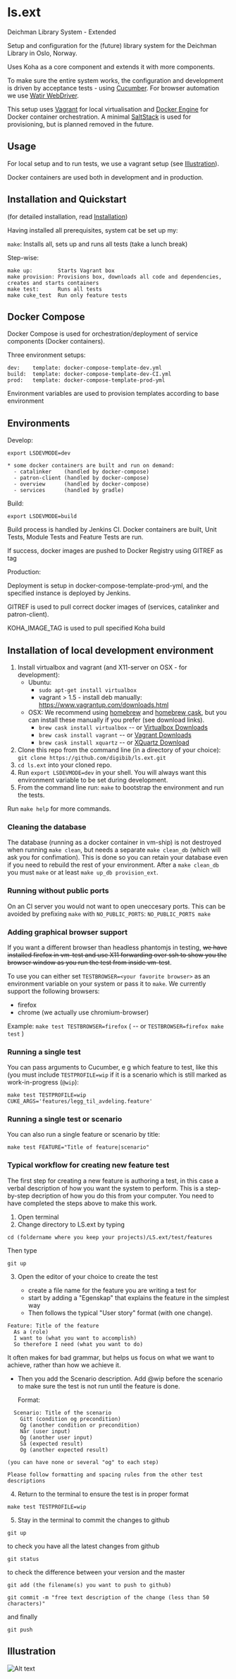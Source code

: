 ls.ext
======

Deichman Library System - Extended

Setup and configuration for the (future) library system for the Deichman
Library in Oslo, Norway.

Uses Koha as a core component and extends it with more components.

To make sure the entire system works, the configuration and development is
driven by acceptance tests - using [Cucumber](http://cukes.info/). For
browser automation we use [Watir WebDriver](http://watirwebdriver.com).

This setup uses [Vagrant](http://www.vagrantup.com/) for local virtualisation
and [Docker Engine](https://www.docker.com/docker-engine) for Docker container orchestration.
A minimal [SaltStack](http://docs.saltstack.com/) is used for provisioning, but is planned removed in the future.

## Usage

For local setup and to run tests, we use a vagrant setup (see [Illustration](#illustration)).

Docker containers are used both in development and in production.

## Installation and Quickstart

(for detailed installation, read [Installation](#Installation))

Having installed all prerequisites, system cat be set up my:

`make`:     Installs all, sets up and runs all tests (take a lunch break)

Step-wise:

```
make up:        Starts Vagrant box
make provision: Provisions box, downloads all code and dependencies, creates and starts containers
make test:      Runs all tests
make cuke_test  Run only feature tests
```

## Docker Compose

Docker Compose is used for orchestration/deployment of service components (Docker containers).

Three environment setups:
```
dev:    template: docker-compose-template-dev.yml
build:  template: docker-compose-template-dev-CI.yml
prod:   template: docker-compose-template-prod-yml
```

Environment variables are used to provision templates according to base environment

## Environments

Develop:
```
export LSDEVMODE=dev

* some docker containers are built and run on demand:
  - catalinker    (handled by docker-compose)
  - patron-client (handled by docker-compose)
  - overview      (handled by docker-compose)
  - services      (handled by gradle)
```

Build:

`export LSDEVMODE=build`

Build process is handled by Jenkins CI.
Docker containers are built, Unit Tests, Module Tests and Feature Tests are run.

If success, docker images are pushed to Docker Registry using GITREF as tag

Production:

Deployment is setup in docker-compose-template-prod-yml, and the specified instance is deployed by Jenkins.

GITREF is used to pull correct docker images of (services, catalinker and patron-client).

KOHA_IMAGE_TAG is used to pull specified Koha build

## Installation of local development environment

1. Install virtualbox and vagrant (and X11-server on OSX - for development):
    - Ubuntu:
        * `sudo apt-get install virtualbox`
        * vagrant > 1.5 - install deb manually: https://www.vagrantup.com/downloads.html
    - OSX: We recommend using [homebrew](http://brew.sh/) and [homebrew cask](http://caskroom.io/), but you can install these manually if you prefer (see download links).
        * `brew cask install virtualbox` -- or [Virtualbox Downloads](https://www.virtualbox.org/wiki/Downloads)
        * `brew cask install vagrant` -- or [Vagrant Downloads](https://www.vagrantup.com/downloads)
        * `brew cask install xquartz` -- or [XQuartz Download](http://xquartz.macosforge.org/landing/)
2. Clone this repo from the command line (in a directory of your choice):
   ```git clone https://github.com/digibib/ls.ext.git```
3. `cd ls.ext` into your cloned repo.
4. Run `export LSDEVMODE=dev` in your shell. You will always want this environment variable to be set during development.
5. From the command line run: `make` to bootstrap the environment and run the tests.

Run `make help` for more commands.

### Cleaning the database

The database (running as a docker container in vm-ship) is not destroyed when running `make clean`, but needs a separate `make clean_db` (which will ask you for confimation). This is done so you can retain your database even if you need to rebuild the rest of your environment. After a `make clean_db` you must `make` or at least `make up_db provision_ext`.

### Running without public ports

On an CI server you would not want to open uneccesary ports. This can be avoided by prefixing `make` with `NO_PUBLIC_PORTS`:
   `NO_PUBLIC_PORTS make`

### Adding graphical browser support

If you want a different browser than headless phantomjs in testing, ~~we have installed firefox in vm-test and use X11
forwarding over ssh to show you the browser window as you run the test from inside vm-test~~.

To use you can either set `TESTBROWSER=<your favorite browser>` as an environment variable on your system or pass it to `make`. We currently support the following browsers:
- firefox
- chrome (we actually use chromium-browser)

Example:
`make test TESTBROWSER=firefox`  (  -- or  `TESTBROWSER=firefox make test` )

### Running a single test

You can pass arguments to Cucumber, e g which feature to test, like this (you must include `TESTPROFILE=wip` if it is a scenario which is still marked as work-in-progress (`@wip`):

```
make test TESTPROFILE=wip CUKE_ARGS='features/legg_til_avdeling.feature'
```

### Running a single test or scenario

You can also run a single feature or scenario by title:

```
make test FEATURE="Title of feature|scenario"
```

### Typical workflow for creating new feature test

The first step for creating a new feature is authoring a test, in this case a verbal description of how you want the system to perform. This is a step-by-step decription of how you do this from your computer. You need to have completed the steps above to make this work.

1. Open terminal
2. Change directory to LS.ext by typing

```
cd (foldername where you keep your projects)/LS.ext/test/features
```
Then type

```
git up
```

3. Open the editor of your choice to create the test

   - create a file name for the feature you are writing a test for
   - start by adding a "Egenskap" that explains the feature in the simplest way
   - Then follows the typical "User story" format (with one change).

```
Feature: Title of the feature
  As a (role)
  I want to (what you want to accomplish)
  So therefore I need (what you want to do)
```

It often makes for bad grammar, but helps us focus on what we want to achieve, rather than how we achieve it.

  - Then you add the Scenario description. Add @wip before the scenario to make sure the test is not run until the feature is done.

    Format:

```
  Scenario: Title of the scenario
    Gitt (condition og precondition)
    Og (another condition or precondition)
    Når (user input)
    Og (another user input)
    Så (expected result)
    Og (another expected result)
```
    (you can have none or several "og" to each step)

    Please follow formatting and spacing rules from the other test descriptions

4. Return to the terminal to ensure the test is in proper format

```
make test TESTPROFILE=wip
```

5. Stay in the terminal to commit the changes to github

```
git up
```

to check you have all the latest changes from github

```
git status
```

to check the difference between your version and the master

```
git add (the filename(s) you want to push to github)
```

```
git commit -m "free text description of the change (less than 50 characters)"
```
and finally

```
git push
```

## Illustration
![Alt text](docker-compose/dev-stack.png?raw=true "Dev environment")
